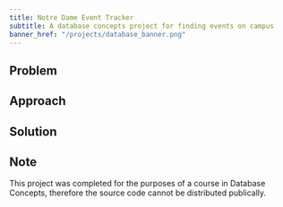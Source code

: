 ```yaml
---
title: Notre Dame Event Tracker
subtitle: A database concepts project for finding events on campus
banner_href: "/projects/database_banner.png"
---
```


## Problem

## Approach

## Solution

## Note
This project was completed for the purposes of a course in Database Concepts,
therefore the source code cannot be distributed publically.